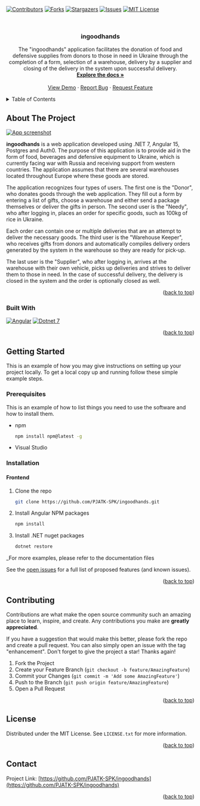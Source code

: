 <!-- Improved compatibility of back to top link: See: https://github.com/othneildrew/Best-README-Template/pull/73 -->
<a name="readme-top"></a>
<!--
*** Thanks for checking out the Best-README-Template. If you have a suggestion
*** that would make this better, please fork the repo and create a pull request
*** or simply open an issue with the tag "enhancement".
*** Don't forget to give the project a star!
*** Thanks again! Now go create something AMAZING! :D
-->

<!-- PROJECT SHIELDS -->
<!--
*** I'm using markdown "reference style" links for readability.
*** Reference links are enclosed in brackets [ ] instead of parentheses ( ).
*** See the bottom of this document for the declaration of the reference variables
*** for contributors-url, forks-url, etc. This is an optional, concise syntax you may use.
*** https://www.markdownguide.org/basic-syntax/#reference-style-links
-->
[![Contributors][contributors-shield]][contributors-url]
[![Forks][forks-shield]][forks-url]
[![Stargazers][stars-shield]][stars-url]
[![Issues][issues-shield]][issues-url]
[![MIT License][license-shield]][license-url]

<!-- PROJECT LOGO -->
<br />
<div align="center">

<h3 align="center">ingoodhands</h3>

  <p align="center">
    The "ingoodhands" application facilitates the donation of food and defensive supplies from donors to those in need in Ukraine through the completion of a form, selection of a warehouse, delivery by a supplier and closing of the delivery in the system upon successful delivery.
    <br />
    <a href="https://github.com/PJATK-SPK/ingoodhands"><strong>Explore the docs »</strong></a>
    <br />
    <br />
    <a href="https://github.com/PJATK-SPK/ingoodhands">View Demo</a>
    ·
    <a href="https://github.com/PJATK-SPK/ingoodhands/issues">Report Bug</a>
    ·
    <a href="https://github.com/PJATK-SPK/ingoodhands/issues">Request Feature</a>
  </p>
</div>



<!-- TABLE OF CONTENTS -->
<details>
  <summary>Table of Contents</summary>
  <ol>
    <li>
      <a href="#about-the-project">About The Project</a>
      <ul>
        <li><a href="#built-with">Built With</a></li>
      </ul>
    </li>
    <li>
      <a href="#getting-started">Getting Started</a>
      <ul>
        <li><a href="#prerequisites">Prerequisites</a></li>
        <li><a href="#installation">Installation</a></li>
      </ul>
    </li>
    <li><a href="#contributing">Contributing</a></li>
    <li><a href="#license">License</a></li>
    <li><a href="#contact">Contact</a></li>
  </ol>
</details>



<!-- ABOUT THE PROJECT -->
## About The Project

[![App screenshot][product-screenshot]](https://indagoodhandsdev.web.app/)

**ingoodhands** is a web application developed using .NET 7, Angular 15, Postgres and Auth0. The purpose of this application is to provide aid in the form of food, beverages and defensive equipment to Ukraine, which is currently facing war with Russia and receiving support from western countries. The application assumes that there are several warehouses located throughout Europe where these goods are stored.  

The application recognizes four types of users. The first one is the "Donor", who donates goods through the web application. They fill out a form by entering a list of gifts, choose a warehouse and either send a package themselves or deliver the gifts in person. The second user is the "Needy", who after logging in, places an order for specific goods, such as 100kg of rice in Ukraine.  

Each order can contain one or multiple deliveries that are an attempt to deliver the necessary goods. The third user is the "Warehouse Keeper", who receives gifts from donors and automatically compiles delivery orders generated by the system in the warehouse so they are ready for pick-up.   

The last user is the "Supplier", who after logging in, arrives at the warehouse with their own vehicle, picks up deliveries and strives to deliver them to those in need. In the case of successful delivery, the delivery is closed in the system and the order is optionally closed as well.

<p align="right">(<a href="#readme-top">back to top</a>)</p>



### Built With

[![Angular][Angular.io]][Angular-url] [![Dotnet 7][Dotnet-7]][Dotnet-7-url]

<p align="right">(<a href="#readme-top">back to top</a>)</p>



<!-- GETTING STARTED -->
## Getting Started

This is an example of how you may give instructions on setting up your project locally.
To get a local copy up and running follow these simple example steps.

### Prerequisites

This is an example of how to list things you need to use the software and how to install them.
* npm 
  ```sh
  npm install npm@latest -g
  ```
* Visual Studio

### Installation

#### Frontend
1. Clone the repo
   ```sh
   git clone https://github.com/PJATK-SPK/ingoodhands.git
   ```
2. Install Angular NPM packages
   ```sh
   npm install
   ```
3. Install .NET nuget packages
   ```sh
   dotnet restore
   ```

_For more examples, please refer to the documentation files

See the [open issues](https://github.com/PJATK-SPK/ingoodhands/issues) for a full list of proposed features (and known issues).

<p align="right">(<a href="#readme-top">back to top</a>)</p>

<!-- CONTRIBUTING -->
## Contributing

Contributions are what make the open source community such an amazing place to learn, inspire, and create. Any contributions you make are **greatly appreciated**.

If you have a suggestion that would make this better, please fork the repo and create a pull request. You can also simply open an issue with the tag "enhancement".
Don't forget to give the project a star! Thanks again!

1. Fork the Project
2. Create your Feature Branch (`git checkout -b feature/AmazingFeature`)
3. Commit your Changes (`git commit -m 'Add some AmazingFeature'`)
4. Push to the Branch (`git push origin feature/AmazingFeature`)
5. Open a Pull Request

<p align="right">(<a href="#readme-top">back to top</a>)</p>

<!-- LICENSE -->
## License

Distributed under the MIT License. See `LICENSE.txt` for more information.

<p align="right">(<a href="#readme-top">back to top</a>)</p>

<!-- CONTACT -->
## Contact

Project Link: [https://github.com/PJATK-SPK/ingoodhands](https://github.com/PJATK-SPK/ingoodhands)

<p align="right">(<a href="#readme-top">back to top</a>)</p>



<!-- MARKDOWN LINKS & IMAGES -->
<!-- https://www.markdownguide.org/basic-syntax/#reference-style-links -->
[contributors-shield]: https://img.shields.io/github/contributors/PJATK-SPK/ingoodhands.svg?style=for-the-badge
[contributors-url]: https://github.com/PJATK-SPK/ingoodhands/graphs/contributors
[forks-shield]: https://img.shields.io/github/forks/PJATK-SPK/ingoodhands.svg?style=for-the-badge
[forks-url]: https://github.com/PJATK-SPK/ingoodhands/network/members
[stars-shield]: https://img.shields.io/github/stars/PJATK-SPK/ingoodhands.svg?style=for-the-badge
[stars-url]: https://github.com/PJATK-SPK/ingoodhands/stargazers
[issues-shield]: https://img.shields.io/github/issues/PJATK-SPK/ingoodhands.svg?style=for-the-badge
[issues-url]: https://github.com/PJATK-SPK/ingoodhands/issues
[license-shield]: https://img.shields.io/github/license/PJATK-SPK/ingoodhands.svg?style=for-the-badge
[license-url]: https://github.com/PJATK-SPK/ingoodhands/blob/master/LICENSE.txt
[linkedin-shield]: https://img.shields.io/badge/-LinkedIn-black.svg?style=for-the-badge&logo=linkedin&colorB=555
[linkedin-url]: https://linkedin.com/in/linkedin_username
[product-screenshot]: https://i.imgur.com/7IO8YmD.png
[Angular.io]: https://img.shields.io/badge/Angular-DD0031?style=for-the-badge&logo=angular&logoColor=white
[Angular-url]: https://angular.io/
[Dotnet-7]: https://img.shields.io/badge/Dotnet-DD0031?style=for-the-badge&logo=dotnet&logoColor=white
[Dotnet-7-url]: https://dotnet.microsoft.com/en-us/
